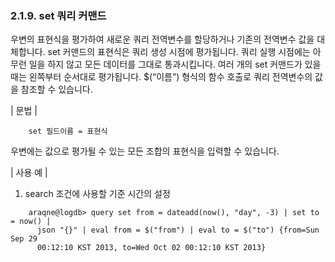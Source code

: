 ### 2.1.9. set 쿼리 커맨드

우변의 표현식을 평가하여 새로운 쿼리 전역변수를 할당하거나 기존의 전역변수 값을 대체합니다. set 커맨드의 표현식은 쿼리 생성 시점에 평가됩니다. 쿼리 실행 시점에는 아무런 일을 하지 않고 모든 데이터를 그대로 통과시킵니다. 여러 개의 set 커맨드가 있을 때는 왼쪽부터 순서대로 평가됩니다. $(“이름”) 형식의 함수 호출로 쿼리 전역변수의 값을 참조할 수 있습니다.

\| 문법 \|

~~~~
	set 필드이름 = 표현식
~~~~

우변에는 값으로 평가될 수 있는 모든 조합의 표현식을 입력할 수 있습니다.

\| 사용 예 \|

1) search 조건에 사용할 기준 시간의 설정

~~~
    araqne@logdb> query set from = dateadd(now(), "day", -3) | set to = now() | 
      json "{}" | eval from = $("from") | eval to = $("to") {from=Sun Sep 29 
      00:12:10 KST 2013, to=Wed Oct 02 00:12:10 KST 2013}
~~~

